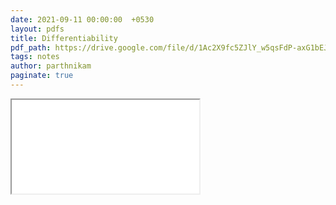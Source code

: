 ```yaml
---
date: 2021-09-11 00:00:00  +0530
layout: pdfs
title: Differentiability
pdf_path: https://drive.google.com/file/d/1Ac2X9fc5ZJlY_w5qsFdP-axG1bEJ-Fsf/preview?usp=sharing
tags: notes
author: parthnikam
paginate: true
---
```


<iframe class="embed-pdf" src="{{ page.pdf_path }}#toolbar=0" seamless="seamless" scrolling="no" style="overflow:hidden"></iframe>
